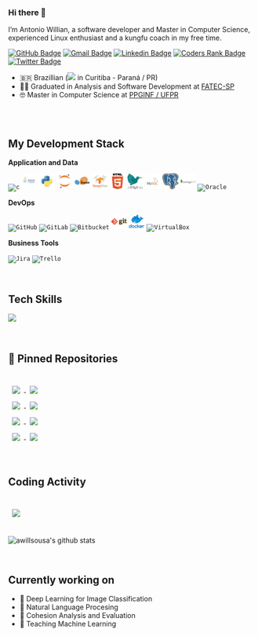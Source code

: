 ### Hi there 👋


I’m Antonio Willian, a software developer and Master in Computer Science, experienced Linux enthusiast and a kungfu coach in my free time.

<!--
Icons: https://simpleicons.org/
-->

[![GitHub Badge](https://img.shields.io/badge/-GitHub-181717?style=flat-square&logo=GitHub&logoColor=white&link=https://github.com/awillsousa)](https://github.com/awillsousa)
[![Gmail Badge](https://img.shields.io/badge/-Gmail-c14438?style=flat-square&logo=Gmail&logoColor=white&link=mailto:awillsousa@gmail.com)](mailto:awillsousa@gmail.com)
[![Linkedin Badge](https://img.shields.io/badge/-LinkedIn-blue?style=flat-square&logo=Linkedin&logoColor=white&link=https://www.linkedin.com/in/awillsousa/)](https://www.linkedin.com/in/awillsousa/)
[![Coders Rank Badge](https://img.shields.io/badge/-Coders%20Rank-67a4ac?style=flat-square&logo=CodersRank&logoColor=white&link=https://profile.codersrank.io/user/awillsousa)](https://profile.codersrank.io/user/awillsousa)
[![Twitter Badge](https://img.shields.io/badge/-Twitter-1ca0f1?style=flat-square&labelColor=1ca0f1&logo=twitter&logoColor=white&link=https://twitter.com/awillsousa)](https://twitter.com/awillsousa)
<!--![Visitors](https://badges.pufler.dev/visits/awillsousa/awillsousa)-->


- :brazil: Brazillian (<img height="32" src="https://emojis.slackmojis.com/emojis/images/1450319442/13/1up.png?1450319442"> in Curitiba - Paraná / PR)
- :man_student: Graduated in Analysis and Software Development at [FATEC-SP](http://www.fatecsp.br/)
- :nerd_face: Master in Computer Science at [PPGINF / UFPR](http://www.prppg.ufpr.br/ppginformatica/?lang=pb)

<br/><br/>

## My Development Stack

**Application and Data**

<code><img height="32" src="https://cdn.iconscout.com/icon/free/png-512/c-programming-569564.png" alt="c"/></code>
<code><img height="32" src="https://raw.githubusercontent.com/github/explore/80688e429a7d4ef2fca1e82350fe8e3517d3494d/topics/java/java.png" alt="Java"/></code>
<code><img height="32" src="https://raw.githubusercontent.com/github/explore/80688e429a7d4ef2fca1e82350fe8e3517d3494d/topics/python/python.png" alt="Python"/></code>
<code><img height="32" src="https://raw.githubusercontent.com/github/explore/80688e429a7d4ef2fca1e82350fe8e3517d3494d/topics/jupyter-notebook/jupyter-notebook.png" alt="Jupyter Notebook"/></code>
<code><img height="32" src="https://raw.githubusercontent.com/github/explore/80688e429a7d4ef2fca1e82350fe8e3517d3494d/topics/scikit-learn/scikit-learn.png" alt="Scikit Learn"/></code>
<code><img height="32" src="https://raw.githubusercontent.com/github/explore/80688e429a7d4ef2fca1e82350fe8e3517d3494d/topics/tensorflow/tensorflow.png" alt="Tensorflow"/></code>
<code><img height="32" src="https://raw.githubusercontent.com/github/explore/80688e429a7d4ef2fca1e82350fe8e3517d3494d/topics/html/html.png" alt="HTML5"/></code>
<code><img height="32" src="https://raw.githubusercontent.com/github/explore/80688e429a7d4ef2fca1e82350fe8e3517d3494d/topics/latex/latex.png" alt="LaTeX"/></code>
<code><img height="32" src="https://raw.githubusercontent.com/github/explore/80688e429a7d4ef2fca1e82350fe8e3517d3494d/topics/mysql/mysql.png" alt="MySQL"/></code>
<code><img height="32" src="https://raw.githubusercontent.com/github/explore/80688e429a7d4ef2fca1e82350fe8e3517d3494d/topics/postgresql/postgresql.png" alt="PostegreSQL"/></code>
<code><img height="32" src="https://raw.githubusercontent.com/github/explore/80688e429a7d4ef2fca1e82350fe8e3517d3494d/topics/mongodb/mongodb.png" alt="MongoDB"/></code>
<code><img height="10" src="https://cdn.worldvectorlogo.com/logos/oracle-6.svg" alt="Oracle"/></code>

**DevOps**

<code><img height="32" src="https://cdn3.iconfinder.com/data/icons/inficons/512/github.png" alt="GitHub"/></code>
<code><img height="32" src="https://cdn.worldvectorlogo.com/logos/gitlab.svg" alt="GitLab"/></code>
<code><img height="32" src="https://cdn4.iconfinder.com/data/icons/logos-and-brands/512/44_Bitbucket_logo_logos-512.png" alt="Bitbucket"/></code>
<code><img height="32" src="https://raw.githubusercontent.com/github/explore/80688e429a7d4ef2fca1e82350fe8e3517d3494d/topics/git/git.png" alt="Git"/></code>
<code><img height="32" src="https://raw.githubusercontent.com/github/explore/80688e429a7d4ef2fca1e82350fe8e3517d3494d/topics/docker/docker.png" alt="Docker"/></code>
<code><img height="32" src="https://img.utdstc.com/icon/c2f/773/c2f7733df6524599afea694769062bc12d389fb4178f8be7b644c5e802fbbc17:200" alt="VirtualBox"/></code>



**Business Tools**

<code><img height="32" src="https://cdn.worldvectorlogo.com/logos/jira-1.svg" alt="Jira"/></code>
<code><img height="32" src="https://cdn.iconscout.com/icon/free/png-512/trello-6-569395.png" alt="Trello"/></code>

<br/>

## Tech Skills

<img src="https://cr-skills-chart-widget.azurewebsites.net/api/api?username=awillsousa"></img>

<br/>

## 📌 Pinned Repositories

<br>

<a href="https://github.com/awillsousa/dbintegration">  
  <img align="center" style="margin:0.5rem" src="https://github-readme-stats.vercel.app/api/pin/?username=awillsousa&repo=dbintegration&title_color=ffffff&text_color=c9cacc&icon_color=4AB197&bg_color=1A2B34" />
</a>


<a href="https://github.com/awillsousa/ccscore">  
  <img align="center" style="margin:0.5rem" src="https://github-readme-stats.vercel.app/api/pin/?username=awillsousa&repo=ccscore&title_color=ffffff&text_color=c9cacc&icon_color=4AB197&bg_color=1A2B34" />
</a>

<br>

<a href="https://github.com/awillsousa/BaseITD">
  <img align="center" style="margin:0.5rem" src="https://github-readme-stats.vercel.app/api/pin/?username=awillsousa&repo=BaseITD&title_color=ffffff&text_color=c9cacc&icon_color=4AB197&bg_color=1A2B34" />
</a>

<a href="https://github.com/awillsousa/EyeofTiger">
  <img align="center" style="margin:0.5rem" src="https://github-readme-stats.vercel.app/api/pin/?username=awillsousa&repo=EyeofTiger&title_color=ffffff&text_color=c9cacc&icon_color=4AB197&bg_color=1A2B34" />
</a>

<br>

<a href="https://github.com/awillsousa/OficinaPandas">
  <img align="center" style="margin:0.5rem" src="https://github-readme-stats.vercel.app/api/pin/?username=awillsousa&repo=OficinaPandas&title_color=ffffff&text_color=c9cacc&icon_color=4AB197&bg_color=1A2B34" />
</a>


<a href="https://github.com/awillsousa/PatchClassifiers">
  <img align="center" style="margin:0.5rem" src="https://github-readme-stats.vercel.app/api/pin/?username=awillsousa&repo=PatchClassifiers&title_color=ffffff&text_color=c9cacc&icon_color=4AB197&bg_color=1A2B34" />
</a>

<br>

<a href="https://github.com/awillsousa/piscadama">
  <img align="center" style="margin:0.5rem" src="https://github-readme-stats.vercel.app/api/pin/?username=awillsousa&repo=piscadama&title_color=ffffff&text_color=c9cacc&icon_color=4AB197&bg_color=1A2B34" />
</a>


<a href="https://github.com/awillsousa/DQGG">
  <img align="center" style="margin:0.5rem" src="https://github-readme-stats.vercel.app/api/pin/?username=awillsousa&repo=DQGG&title_color=ffffff&text_color=c9cacc&icon_color=4AB197&bg_color=1A2B34" />
</a>



<br>
<br>
<!--
<img
  src="https://cr-ss-service.azurewebsites.net/api/ScreenShot?widget=summary&username=awillsousa&badges=5&show-avatar=false&style=--header-bg-color:%23000;--border-radius:10px"
/>
-->
<br/>

## Coding Activity

<br/>

<a href="https://github.com/braydoncoyer">
  <img align="center" style="margin:0.5rem" src="https://github-readme-stats.vercel.app/api/top-langs/?username=awillsousa&hide=html,css&title_color=ffffff&text_color=c9cacc&icon_color=4AB197&bg_color=1A2B34" />
</a>

<br/>
<br/>

<p>
  <img src="https://github-readme-stats.vercel.app/api?username=awillsousa&show_icons=true&theme=dracula" alt="awillsousa's github stats" />
</p>

<br/>

## Currently working on

- 📌 Deep Learning for Image Classification
- 📌 Natural Language Procesing 
- 📌 Cohesion Analysis and Evaluation
- 📌 Teaching Machine Learning

<br/>
